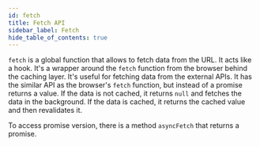 ```yaml
---
id: fetch
title: Fetch API
sidebar_label: Fetch
hide_table_of_contents: true
---
```


`fetch` is a global function that allows to fetch data from the URL. It acts like a hook. It's a wrapper around the `fetch` function from the browser behind the caching layer. It's useful for fetching data from the external APIs.
It has the similar API as the browser's `fetch` function, but instead of a promise returns a value. If the data is not cached, it returns `null` and fetches the data in the background. If the data is cached, it returns the cached value and then revalidates it.

To access promise version, there is a method `asyncFetch` that returns a promise.